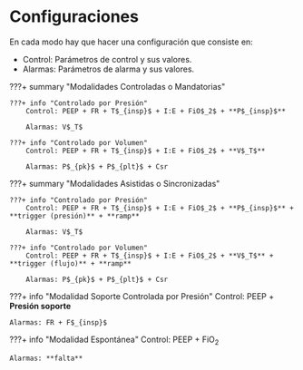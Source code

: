 # Configuraciones

En cada modo hay que hacer una configuración que consiste en:

- Control: Parámetros de control y sus valores.
- Alarmas: Parámetros de alarma y sus valores.

???+ summary "Modalidades Controladas o Mandatorias"

    ???+ info "Controlado por Presión"
        Control: PEEP + FR + T$_{insp}$ + I:E + FiO$_2$ + **P$_{insp}$**

        Alarmas: V$_T$

    ???+ info "Controlado por Volumen"
        Control: PEEP + FR + T$_{insp}$ + I:E + FiO$_2$ + **V$_T$**

        Alarmas: P$_{pk}$ + P$_{plt}$ + Csr

???+ summary "Modalidades Asistidas o Sincronizadas"

    ???+ info "Controlado por Presión"
        Control: PEEP + FR + T$_{insp}$ + I:E + FiO$_2$ + **P$_{insp}$** + **trigger (presión)** + **ramp**

        Alarmas: V$_T$

    ???+ info "Controlado por Volumen"
        Control: PEEP + FR + T$_{insp}$ + I:E + FiO$_2$ + **V$_T$** + **trigger (flujo)** + **ramp**

        Alarmas: P$_{pk}$ + P$_{plt}$ + Csr

???+ info "Modalidad Soporte Controlada por Presión"
    Control: PEEP + **Presión soporte**

    Alarmas: FR + F$_{insp}$

???+ info "Modalidad Espontánea"
    Control: PEEP + FiO$_2$

    Alarmas: **falta**
